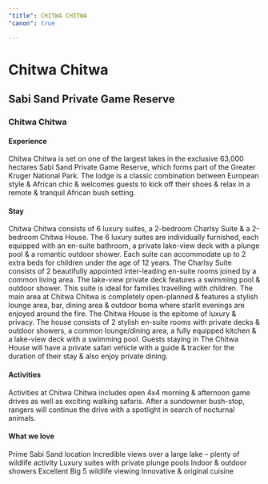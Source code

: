 ```yaml
---
"title": CHITWA CHITWA
"canon": true

---
```


# Chitwa Chitwa
## Sabi Sand Private Game Reserve
### Chitwa Chitwa

#### Experience
Chitwa Chitwa is set on one of the largest lakes in the exclusive 63,000 hectares Sabi Sand Private Game Reserve, which forms part of the Greater Kruger National Park.
The lodge is a classic combination between European style &amp; African chic &amp; welcomes guests to kick off their shoes &amp; relax in a remote &amp; tranquil African bush setting.

#### Stay
Chitwa Chitwa consists of 6 luxury suites, a 2-bedroom Charlsy Suite &amp; a 2-bedroom Chitwa House.
The 6 luxury suites are individually furnished, each equipped with an en-suite bathroom, a private lake-view deck with a plunge pool &amp; a romantic outdoor shower.  Each suite can accommodate up to 2 extra beds for children under the age of 12 years.
The Charlsy Suite consists of 2 beautifully appointed inter-leading en-suite rooms joined by a common living area.  The lake-view private deck features a swimming pool &amp; outdoor shower.  This suite is ideal for families travelling with children.
The main area at Chitwa Chitwa is completely open-planned &amp; features a stylish lounge area, bar, dining area &amp; outdoor boma where starlit evenings are enjoyed around the fire.
The Chitwa House is the epitome of luxury &amp; privacy.  The house consists of 2 stylish en-suite rooms with private decks &amp; outdoor showers, a common lounge/dining area, a fully equipped kitchen &amp; a lake-view deck with a swimming pool.  Guests staying in The Chitwa House will have a private safari vehicle with a guide &amp; tracker for the duration of their stay &amp; also enjoy private dining.

#### Activities
Activities at Chitwa Chitwa includes open 4x4 morning &amp; afternoon game drives as well as exciting walking safaris.  After a sundowner bush-stop, rangers will continue the drive with a spotlight in search of nocturnal animals.


#### What we love
Prime Sabi Sand location
Incredible views over a large lake – plenty of wildlife activity
Luxury suites with private plunge pools 
Indoor &amp; outdoor showers
Excellent Big 5 wildlife viewing
Innovative &amp; original cuisine